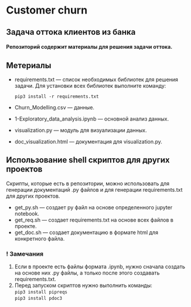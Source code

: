 # Customer churn

## Задача оттока клиентов из банка
#### Репозиторий содержит материалы для решения задачи оттока. 

## Метериалы
* requirements.txt — список необходимых библиотек для решения задачи. 
Для установки всех библиотек выполните команду:

  `pip3 install -r requirements.txt`

* Churn_Modelling.csv — данные.
* 1-Exploratory_data_analysis.ipynb — основной анализ данных. 
* visualization.py — модуль для визуализации данных.
* doc_visualization.html — документация для visualization.py.

## Использование shell скриптов для других проектов 
Скрипты, которые есть в репозитории, можно использовать для генерации документаций .py файлов и для генерации requirements.txt для других проектов.

* get_py.sh — создает py файл на основе определенного jupyter notebook.
* get_req.sh — создает requirements.txt на основе всех файлов в проекте.
* get_doc.sh — создает документацию в формате html для конкретного файла. 

### ! Замечания
1. Если в проекте есть файлы формата .ipynb, нужно сначала создать на основе них .py файлы, а только после этого создавать requirements.txt.
2. Перед запуском скриптов нужно выполнить команды:      
  `pip3 install pipreqs`   
  `pip3 install pdoc3`
